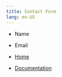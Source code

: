 ```yaml
---
title: Contact Form
lang: en-US
---
```


+ Name
+ Email

+ [Home](http://www.dialogware.com/)
+ [Documentation](http://docs.dialogware.com/)
